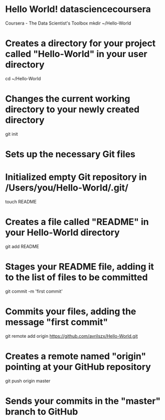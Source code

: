 Hello World!
datasciencecoursera
===================

Coursera - The Data Scientist's Toolbox
mkdir ~/Hello-World
# Creates a directory for your project called "Hello-World" in your user directory

cd ~/Hello-World
# Changes the current working directory to your newly created directory

git init
# Sets up the necessary Git files
# Initialized empty Git repository in /Users/you/Hello-World/.git/

touch README
# Creates a file called "README" in your Hello-World directory

git add README
# Stages your README file, adding it to the list of files to be committed

git commit -m 'first commit'
# Commits your files, adding the message "first commit"

git remote add origin https://github.com/avrilszx/Hello-World.git
# Creates a remote named "origin" pointing at your GitHub repository

git push origin master
# Sends your commits in the "master" branch to GitHub


